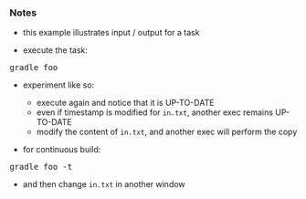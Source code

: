 
### Notes

* this example illustrates input / output for a task

* execute the task:

<pre>
gradle foo
</pre>

* experiment like so:
    * execute again and notice that it is UP-TO-DATE
    * even if timestamp is modified for `in.txt`, another exec remains UP-TO-DATE
    * modify the content of `in.txt`, and another exec will perform the copy

* for continuous build:

<pre>
gradle foo -t
</pre>

* and then change `in.txt` in another window
